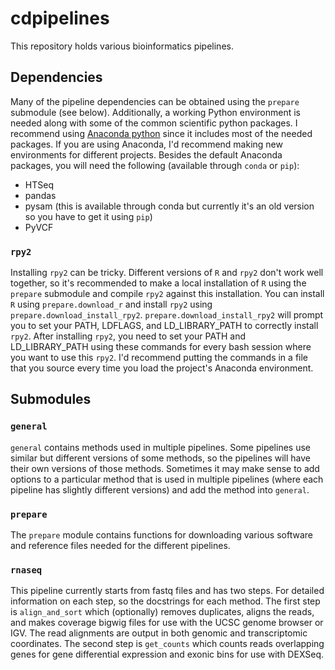 cdpipelines
=========

This repository holds various bioinformatics pipelines.

## Dependencies

Many of the pipeline dependencies can be obtained using the `prepare` submodule
(see below). Additionally, a working Python environment is needed along with
some of the common scientific python packages. I recommend using [Anaconda
python](https://store.continuum.io/cshop/anaconda/) since it includes most of
the needed packages. If you are using Anaconda, I'd recommend making new
environments for different projects. Besides the default Anaconda packages, you
will need the following (available through `conda` or `pip`):

* HTSeq
* pandas
* pysam (this is available through conda but currently it's an old version so
  you have to get it using `pip`)
* PyVCF

### `rpy2`

Installing `rpy2` can be tricky. Different versions of `R` and `rpy2` don't work
well together, so it's recommended to make a local installation of `R` using the
`prepare` submodule and compile `rpy2` against this installation. You can
install `R` using `prepare.download_r` and install `rpy2` using
`prepare.download_install_rpy2`. `prepare.download_install_rpy2` will prompt you
to set your PATH, LDFLAGS, and LD_LIBRARY_PATH to correctly install `rpy2`.
After installing `rpy2`, you need to set your PATH and LD_LIBRARY_PATH using
these commands for every bash session where you want to use this `rpy2`. I'd
recommend putting the commands in a file that you source every time you load
the project's Anaconda environment.

## Submodules

### `general`

`general` contains methods used in multiple pipelines. Some pipelines use
similar but different versions of some methods, so the pipelines will have
their own versions of those methods. Sometimes it may make sense to add options
to a particular method that is used in multiple pipelines (where each pipeline
has slightly different versions) and add the method into `general`.

### `prepare`

The `prepare` module contains functions for downloading various software and
reference files needed for the different pipelines. 

### `rnaseq`

This pipeline currently starts from fastq files and has two steps. For detailed
information on each step, so the docstrings for each method. The first step is
`align_and_sort` which (optionally) removes duplicates, aligns the reads, and
makes coverage bigwig files for use with the UCSC genome browser or IGV. The
read alignments are output in both genomic and transcriptomic coordinates. The
second step is `get_counts` which counts reads overlapping genes for gene
differential expression and exonic bins for use with DEXSeq.
